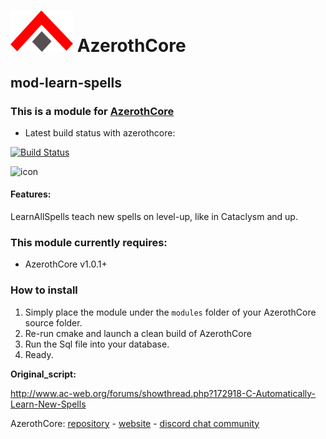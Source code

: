 # ![logo](https://raw.githubusercontent.com/azerothcore/azerothcore.github.io/master/images/logo-github.png) AzerothCore

## mod-learn-spells
### This is a module for [AzerothCore](http://www.azerothcore.org)

- Latest build status with azerothcore:

[![Build Status](https://github.com/azerothcore/mod-learn-spells/workflows/core-build/badge.svg?branch=master&event=push)](https://github.com/azerothcore/mod-learn-spells)

![icon](https://github.com/azerothcore/mod-1v1-arena/assets/2810187/ba375f70-71c7-4c71-aa3f-d3ab6c6fdda7)

#### Features:

LearnAllSpells teach new spells on level-up, like in Cataclysm and up.

### This module currently requires:

- AzerothCore v1.0.1+

### How to install

1. Simply place the module under the `modules` folder of your AzerothCore source folder.
2. Re-run cmake and launch a clean build of AzerothCore
3. Run the Sql file into your database.
4. Ready.

**Original_script:**

http://www.ac-web.org/forums/showthread.php?172918-C-Automatically-Learn-New-Spells

AzerothCore: [repository](https://github.com/azerothcore) - [website](http://azerothcore.org) - [discord chat community](https://discord.gg/PaqQRkd)
